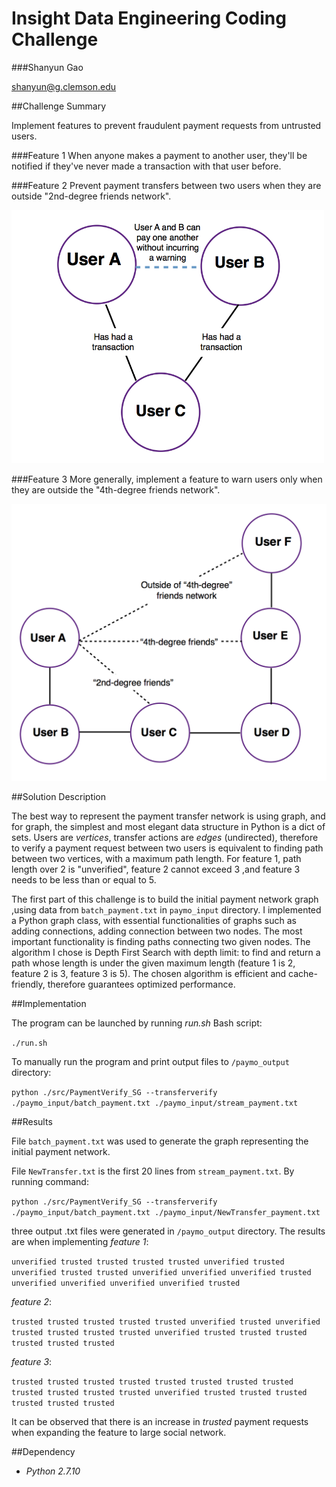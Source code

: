 # Insight Data Engineering Coding Challenge

###Shanyun Gao

shanyun@g.clemson.edu


##Challenge Summary

Implement features to prevent fraudulent payment requests from untrusted users. 

###Feature 1
When anyone makes a payment to another user, they'll be notified if they've never made a transaction with that user before.


###Feature 2
Prevent payment transfers between two users when they are outside "2nd-degree friends network".

<img src="./images/friend-of-a-friend1.png" width="500">


###Feature 3
More generally, implement a feature to warn users only when they are outside the "4th-degree friends network".

<img src="./images/fourth-degree-friends2.png" width="600">


##Solution Description

The best way to represent the payment transfer network is using graph, and for graph, the simplest and most elegant data structure in Python is a dict of sets. Users are *vertices*, transfer actions are *edges* (undirected), therefore to verify a payment request between two users is equivalent to finding path between two vertices, with a maximum path length. For feature 1, path length over 2 is "unverified", feature 2 cannot exceed 3 ,and feature 3 needs to be less than or equal to 5.

The first part of this challenge is to build the initial payment network graph ,using data from `batch_payment.txt` in `paymo_input` directory. I implemented a Python graph class, with essential functionalities of graphs such as adding connections, adding connection between two nodes. The most important functionality is finding paths connecting two given nodes. The algorithm I chose is Depth First Search with depth limit: to find and return a path whose length is under the given maximum length (feature 1 is 2, feature 2 is 3, feature 3 is 5). The chosen algorithm is efficient and cache-friendly, therefore guarantees optimized performance. 


##Implementation

The program can be launched by running *run.sh* Bash script:

`./run.sh`

To manually run the program and print output files to `/paymo_output` directory:

`python ./src/PaymentVerify_SG --transferverify ./paymo_input/batch_payment.txt ./paymo_input/stream_payment.txt`

	 
##Results

File `batch_payment.txt` was used to generate the graph representing the initial payment network. 

File `NewTransfer.txt` is the first 20 lines from `stream_payment.txt`. By running command: 

`python ./src/PaymentVerify_SG --transferverify ./paymo_input/batch_payment.txt ./paymo_input/NewTransfer_payment.txt`

three output .txt files were generated in `/paymo_output` directory. The results are when implementing *feature 1*:

`unverified
trusted
trusted
trusted
trusted
unverified
trusted
unverified
trusted
trusted
unverified
unverified
unverified
trusted
unverified
unverified
unverified
unverified
trusted
`

*feature 2*:

`trusted
trusted
trusted
trusted
trusted
unverified
trusted
unverified
trusted
trusted
trusted
trusted
unverified
trusted
trusted
trusted
trusted
trusted
trusted
`

*feature 3*:

`trusted
trusted
trusted
trusted
trusted
trusted
trusted
trusted
trusted
trusted
trusted
trusted
unverified
trusted
trusted
trusted
trusted
trusted
trusted
`

It can be observed that there is an increase in *trusted* payment requests when expanding the feature to large social network.


##Dependency

* *Python 2.7.10*
